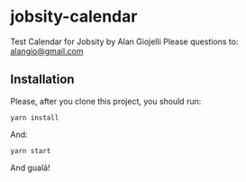 # jobsity-calendar
Test Calendar for Jobsity by Alan Giojelli
Please questions to: alangio@gmail.com

## Installation
Please, after you clone this project, you should run:
```
yarn install 
```

And:

```
yarn start
```

And gualá!
